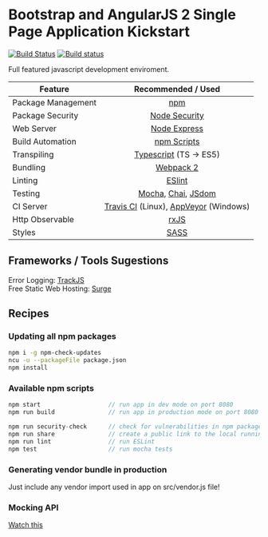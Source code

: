# Bootstrap and AngularJS 2 Single Page Application Kickstart

[![Build Status](https://travis-ci.org/jeantoledo/js-dev-env.svg?branch=master)](https://travis-ci.org/jeantoledo/js-dev-env) 
[![Build status](https://ci.appveyor.com/api/projects/status/yemhdgwf44osv9c0?svg=true)](https://ci.appveyor.com/project/jeantoledo/js-dev-env)

Full featured javascript development enviroment.

| Feature           | Recommended / Used |
| ------------------|:------------------:|
| Package Management| [npm](https://www.npmjs.com/)
| Package Security  | [Node Security](https://www.npmjs.com/package/nsp)
| Web Server        | [Node Express](http://expressjs.com/pt-br/)
| Build Automation  | [npm Scripts](https://docs.npmjs.com/misc/scripts)
| Transpiling       | [Typescript](http://www.typescriptlang.org/) (TS -> ES5)
| Bundling          | [Webpack 2](https://webpack.github.io/)
| Linting           | [ESlint](http://eslint.org/docs/rules/)
| Testing           | [Mocha](https://mochajs.org/), [Chai](http://chaijs.com/), [JSdom](https://www.npmjs.com/package/jsdom)
| CI Server         | [Travis CI](https://travis-ci.org/) (Linux), [AppVeyor](https://www.appveyor.com/) (Windows)
| Http Observable   | [rxJS](http://reactivex.io/)
| Styles            | [SASS](http://sass-lang.com/)

## Frameworks / Tools Sugestions

Error Logging: [TrackJS](https://trackjs.com/pricing/)<br/>
Free Static Web Hosting: [Surge](http://surge.sh/)

## Recipes

### Updating all npm packages

```sh
npm i -g npm-check-updates
ncu -u --packageFile package.json
npm install
```

### Available npm scripts

```js
npm start                   // run app in dev mode on port 8080
npm run build               // run app in production mode on port 8080

npm run security-check      // check for vulnerabilities in npm packages
npm run share               // create a public link to the local running app
npm run lint                // run ESLint 
npm test                    // run mocha tests 
```

### Generating vendor bundle in production

Just include any vendor import used in app on src/vendor.js file!

### Mocking API

[Watch this](https://app.pluralsight.com/player?course=javascript-development-environment&author=cory-house&name=javascript-development-environment-m10&clip=9&mode=live)